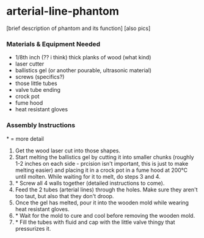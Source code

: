 # arterial-line-phantom
[brief description of phantom and its function]
[also pics]

### Materials & Equipment Needed
* 1/8th inch (?? i think) thick planks of wood (what kind)
* laser cutter
* ballistics gel (or another pourable, ultrasonic material)
* screws (specifics?)
* those little tubes
* valve tube ending
* crock pot
* fume hood
* heat resistant gloves

### Assembly Instructions
\* = more detail

1. Get the wood laser cut into those shapes.
2. Start melting the ballistics gel by cutting it into smaller chunks (roughly 1-2 inches on each side - prcision isn't important, this is just to make melting easier) and placing it in a crock pot in a fume hood at 200°C until molten. While waiting for it to melt, do steps 3 and 4.
3. \* Screw all 4 walls together (detailed instructions to come).
4. Feed the 2 tubes (arterial lines) through the holes. Make sure they aren't too taut, but also that they don't droop.
5. Once the gel has melted, pour it into the wooden mold while wearing heat resistant gloves.
6. \* Wait for the mold to cure and cool before removing the wooden mold.
7. \* Fill the tubes with fluid and cap with the little valve thingy that pressurizes it.
